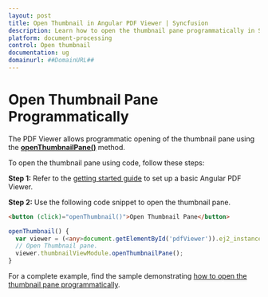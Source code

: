 ```yaml
---
layout: post
title: Open Thumbnail in Angular PDF Viewer | Syncfusion
description: Learn how to open the thumbnail pane programmatically in Syncfusion Angular PDF Viewer component.
platform: document-processing
control: Open thumbnail
documentation: ug
domainurl: ##DomainURL##
---
```


# Open Thumbnail Pane Programmatically

The PDF Viewer allows programmatic opening of the thumbnail pane using the [**openThumbnailPane()**](https://ej2.syncfusion.com/angular/documentation/api/pdfviewer/thumbnailView/#openthumbnailpane) method.

To open the thumbnail pane using code, follow these steps:

**Step 1:** Refer to the [getting started guide](https://help.syncfusion.com/document-processing/pdf/pdf-viewer/angular/getting-started) to set up a basic Angular PDF Viewer.

**Step 2:** Use the following code snippet to open the thumbnail pane.

```html
<button (click)="openThumbnail()">Open Thumbnail Pane</button>
```

```ts
openThumbnail() {
  var viewer = (<any>document.getElementById('pdfViewer')).ej2_instances[0];
  // Open Thumbnail pane.
  viewer.thumbnailViewModule.openThumbnailPane();
}
```

For a complete example, find the sample demonstrating [how to open the thumbnail pane programmatically](https://stackblitz.com/edit/angular-6bwxuk?file=app.component.ts).